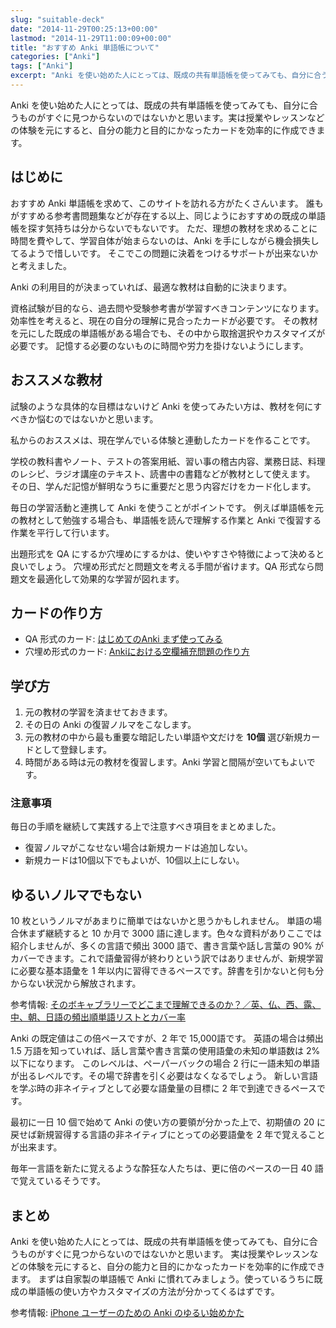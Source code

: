 ```yaml
---
slug: "suitable-deck"
date: "2014-11-29T00:25:13+00:00"
lastmod: "2014-11-29T11:00:09+00:00"
title: "おすすめ Anki 単語帳について"
categories: ["Anki"]
tags: ["Anki"]
excerpt: "Anki を使い始めた人にとっては、既成の共有単語帳を使ってみても、自分に合うものがすぐに見つからないのではないかと思います。実は授業やレッスンなどの体験を元にすると、自分の能力と目的にかなったカードを効率的に作成できます。"
---
```

<section id="preamble">
<p>Anki を使い始めた人にとっては、既成の共有単語帳を使ってみても、自分に合うものがすぐに見つからないのではないかと思います。実は授業やレッスンなどの体験を元にすると、自分の能力と目的にかなったカードを効率的に作成できます。</p>
</section>
<section id="はじめに">
  <div class="page-header">
    <h2>はじめに</h2>
  </div>
<p>おすすめ Anki 単語帳を求めて、このサイトを訪れる方がたくさんいます。
誰もがすすめる参考書問題集などが存在する以上、同じようにおすすめの既成の単語帳を探す気持ちは分からないでもないです。
ただ、理想の教材を求めることに時間を費やして、学習自体が始まらないのは、Anki を手にしながら機会損失してるようで惜しいです。
そこでこの問題に決着をつけるサポートが出来ないかと考えました。</p>
<p>Anki の利用目的が決まっていれば、最適な教材は自動的に決まります。</p>
<p>資格試験が目的なら、過去問や受験参考書が学習すべきコンテンツになります。
効率性を考えると、現在の自分の理解に見合ったカードが必要です。
その教材を元にした既成の単語帳がある場合でも、その中から取捨選択やカスタマイズが必要です。
記憶する必要のないものに時間や労力を掛けないようにします。</p>
</section>
<section id="おススメな教材">
  <div class="page-header">
    <h2>おススメな教材</h2>
  </div>
<p>試験のような具体的な目標はないけど Anki を使ってみたい方は、教材を何にすべきか悩むのではないかと思います。</p>
<p>私からのおススメは、現在学んでいる体験と連動したカードを作ることです。</p>
<p>学校の教科書やノート、テストの答案用紙、習い事の稽古内容、業務日誌、料理のレシピ、ラジオ講座のテキスト、読書中の書籍などが教材として使えます。
その日、学んだ記憶が鮮明なうちに重要だと思う内容だけをカード化します。</p>
<p>毎日の学習活動と連携して Anki を使うことがポイントです。
例えば単語帳を元の教材として勉強する場合も、単語帳を読んで理解する作業と Anki で復習する作業を平行して行います。</p>
<p>出題形式を QA にするか穴埋めにするかは、使いやすさや特徴によって決めると良いでしょう。
穴埋め形式だと問題文を考える手間が省けます。QA 形式なら問題文を最適化して効果的な学習が図れます。</p>
</section>
<section id="カードの作り方">
  <div class="page-header">
    <h2>カードの作り方</h2>
  </div>
<ul>
<li>
QA 形式のカード: <a href="/how-to-anki/">はじめてのAnki まず使ってみる</a>
</li>
<li>
穴埋め形式のカード: <a href="/cloze-deletion/">Ankiにおける空欄補充問題の作り方</a>
</li>
</ul>
</section>
<section id="学び方">
  <div class="page-header">
    <h2>学び方</h2>
  </div>
<ol>
<li>
元の教材の学習を済ませておきます。
</li>
<li>
その日の Anki の復習ノルマをこなします。
</li>
<li>
元の教材の中から最も重要な暗記したい単語や文だけを <strong>10個</strong> 選び新規カードとして登録します。
</li>
<li>
時間がある時は元の教材を復習します。Anki 学習と間隔が空いてもよいです。
</li>
</ol>
<h3 id="注意事項">注意事項</h3>
<p>毎日の手順を継続して実践する上で注意すべき項目をまとめました。</p>
<ul>
<li>
復習ノルマがこなせない場合は新規カードは追加しない。
</li>
<li>
新規カードは10個以下でもよいが、10個以上にしない。
</li>
</ul>
</section>
<section id="ゆるいノルマでもない">
  <div class="page-header">
    <h2>ゆるいノルマでもない</h2>
  </div>
<p>10 枚というノルマがあまりに簡単ではないかと思うかもしれません。
単語の場合休まず継続すると 10 か月で 3000 語に達します。色々な資料がありここでは紹介しませんが、多くの言語で頻出 3000 語で、書き言葉や話し言葉の 90% がカバーできます。これで語彙習得が終わりという訳ではありませんが、新規学習に必要な基本語彙を 1 年以内に習得できるペースです。辞書を引かないと何も分からない状況から解放されます。</p>
<p>参考情報: <a target="_new" href="http://readingmonkey.blog45.fc2.com/blog-entry-594.html">そのボキャブラリーでどこまで理解できるのか？／英、仏、西、露、中、朝、日語の頻出順単語リストとカバー率</a></p>
<p>Anki の既定値はこの倍ペースですが、2 年で 15,000語です。
英語の場合は頻出 1.5 万語を知っていれば、話し言葉や書き言葉の使用語彙の未知の単語数は 2% 以下になります。
このレベルは、ペーパーバックの場合 2 行に一語未知の単語が出るレベルです。その場で辞書を引く必要はなくなるでしょう。
新しい言語を学ぶ時の非ネイティブとして必要な語彙量の目標に 2 年で到達できるペースです。</p>
<p>最初に一日 10 個で始めて Anki の使い方の要領が分かった上で、初期値の 20 に戻せば新規習得する言語の非ネイティブにとっての必要語彙を 2 年で覚えることが出来ます。</p>
<p>毎年一言語を新たに覚えるような酔狂な人たちは、更に倍のペースの一日 40 語で覚えているそうです。</p>
</section>
<section id="まとめ">
  <div class="page-header">
    <h2>まとめ</h2>
  </div>
<p>Anki を使い始めた人にとっては、既成の共有単語帳を使ってみても、自分に合うものがすぐに見つからないのではないかと思います。
実は授業やレッスンなどの体験を元にすると、自分の能力と目的にかなったカードを効率的に作成できます。
まずは自家製の単語帳で Anki に慣れてみましょう。使っているうちに既成の単語帳の使い方やカスタマイズの方法が分かってくるはずです。</p>
<p>参考情報: <a href="/start-up-anki-for-iphone-users/">iPhone ユーザーのための Anki のゆるい始めかた</a></p>
</section>


